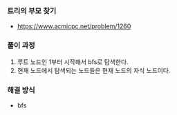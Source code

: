 ### 트리의 부모 찾기
- https://www.acmicpc.net/problem/1260
     
### 풀이 과정
1. 루트 노드인 1부터 시작해서 bfs로 탐색한다.
2. 현재 노드에서 탐색되는 노드들은 현재 노드의 자식 노드이다. 

### 해결 방식
- bfs